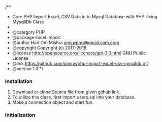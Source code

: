 /**
 * Core PHP Import Excel, CSV Data in to Mysql Database with PHP Using MysqliDb Class
 *
 * @category  PHP
 * @package   Excel Import
 * @author    Hari Om Mishra <omswphp@gmail.com.com>
 * @copyright Copyright (c) 2017-2018
 * @license   http://opensource.org/licenses/gpl-3.0.html GNU Public License
 * @link      https://github.com/omsw/php-import-excel-csv-mysqldb.git 
 * @version   1.0
 */
### Installation
1. Download or clone Source file from given github link.
2. To utilize this class, first import users.sql into your database.
3. Make a connection object and start fun.
### Initialization



